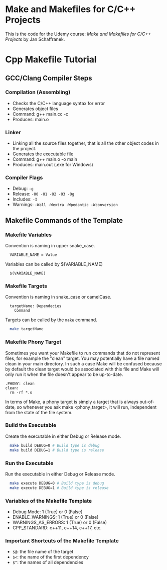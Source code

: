 # Make and Makefiles for C/C++ Projects

This is the code for the Udemy course:
*Make and Makefiles for C/C++ Projects* by Jan Schaffranek.

# Cpp Makefile Tutorial

## GCC/Clang Compiler Steps

### Compilation (Assembling)

- Checks the C/C++ language syntax for error
- Generates object files
- Command: g++ main.cc -c
- Produces: main.o

### Linker

- Linking all the source files together, that is all the other object codes in the project.
- Generates the executable file
- Command: g++ main.o -o main
- Produces: main.out (.exe for Windows)

### Compiler Flags

- Debug: ```-g```
- Release: ```-O0 -O1 -O2 -O3 -Og```
- Includes: ```-I```
- Warnings: ```-Wall -Wextra -Wpedantic -Wconversion```

## Makefile Commands of the Template

### Makefile Variables

Convention is naming in upper snake_case.

```make
  VARIABLE_NAME = Value
```

Variables can be called by $(VARIABLE_NAME)

```make
  $(VARIABLE_NAME)
```

### Makefile Targets

Convention is naming in snake_case or camelCase.

```make
  targetName: Dependecies
    Command
```

Targets can be called by the ```make``` command.

```bash
  make targetName
```

### Makefile Phony Target

Sometimes you want your Makefile to run commands that do not represent files, for example the "clean" target. You may potentially have a file named clean in your main directory. In such a case Make will be confused because by default the clean target would be associated with this file and Make will only run it when the file doesn't appear to be up-to-date.

```make
.PHONY: clean
clean:
  rm -rf *.o
```

In terms of Make, a phony target is simply a target that is always out-of-date, so whenever you ask make <phony_target>, it will run, independent from the state of the file system.

### Build the Executable

Create the executable in either Debug or Release mode.

```bash
  make build DEBUG=0 # Build type is debug
  make build DEBUG=1 # Build type is release
```

### Run the Executable

Run the executable in either Debug or Release mode.

```bash
  make execute DEBUG=0 # Build type is debug
  make execute DEBUG=1 # Build type is release
```

### Variables of the Makefile Template

- Debug Mode: 1 (True) or 0 (False)
- ENABLE_WARNINGS: 1 (True) or 0 (False)
- WARNINGS_AS_ERRORS: 1 (True) or 0 (False)
- CPP_STANDARD: c++11, c++14, c++17, etc.

### Important Shortcuts of the Makefile Template

- ```$@```: the file name of the target
- ```$<```: the name of the first dependency
- ```$^```: the names of all dependencies


